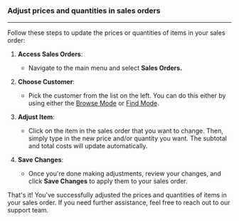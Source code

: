 ### Adjust prices and quantities in sales orders
______________________________________
Follow these steps to update the prices or quantities of items in your sales order:

1. **Access Sales Orders**:
    
    - Navigate to the main menu and select **Sales Orders.**
2. **Choose Customer**:
    
    - Pick the customer from the list on the left. You can do this either by using either the [Browse Mode](https://github.com/Fx-Professional-Services/HorizonDocs/blob/main/Horizon%20User%20Guide/VIII.%20Searching%20on%20Horizon/Browse%20Mode.md) or [Find Mode](https://github.com/Fx-Professional-Services/HorizonDocs/blob/main/Horizon%20User%20Guide/VIII.%20Searching%20on%20Horizon/Find%20Mode.md). 
3. **Adjust Item**:
    
    - Click on the item in the sales order that you want to change. Then, simply type in the new price and/or quantity you want. The subtotal and total costs will update automatically.
4. **Save Changes**:
    
    - Once you're done making adjustments, review your changes, and click **Save Changes** to apply them to your sales order.

That's it! You've successfully adjusted the prices and quantities of items in your sales order. If you need further assistance, feel free to reach out to our support team.